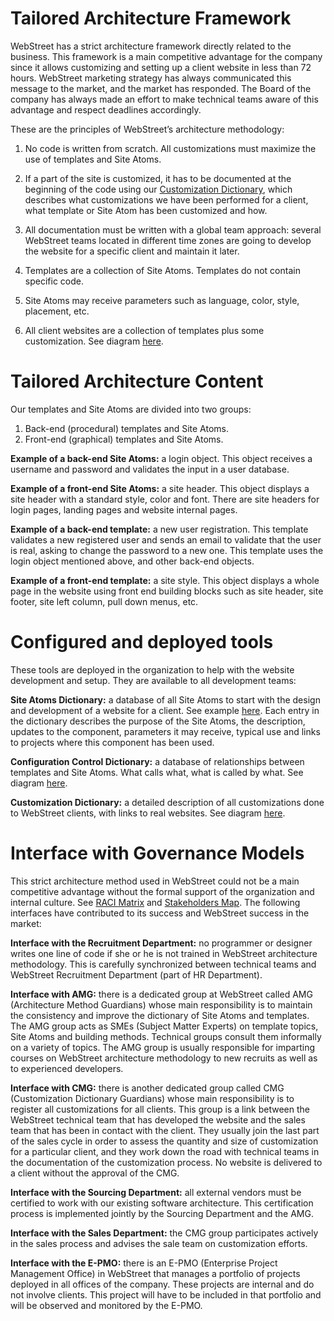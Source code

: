 # Tailored Architecture Framework

WebStreet has a strict architecture framework directly related to the business. This framework is a main competitive advantage for the company since it allows customizing and setting up a client website in less than 72 hours. WebStreet marketing strategy has always communicated this message to the market, and the market has responded. The Board of the company has always made an effort to make technical teams aware of this advantage and respect deadlines accordingly. 

These are the principles of WebStreet’s architecture methodology:

1. No code is written from scratch. All customizations must maximize the use of templates and Site Atoms.

2. If a part of the site is customized, it has to be documented at the beginning of the code using our [Customization Dictionary](../../Images/18_Customization_Dictionary.png), which describes what customizations we have been performed for a client, what template or Site Atom has been customized and how.

3. All documentation must be written with a global team approach: several WebStreet teams located in different time zones are going to develop the website for a specific client and maintain it later.

4. Templates are a collection of Site Atoms. Templates do not contain specific code.

5. Site Atoms may receive parameters such as language, color, style, placement, etc.

6. All client websites are a collection of templates plus some customization. See diagram [here](../../Images/19_Website_Encapsulation.jpg).


# Tailored Architecture Content

Our templates and Site Atoms are divided into two groups:
1. Back-end (procedural) templates and Site Atoms.
2. Front-end (graphical) templates and Site Atoms.

**Example of a back-end Site Atoms:** a login object. This object receives a username and password and validates the input in a user database.

**Example of a front-end Site Atoms:** a site header. This object displays a site header with a standard style, color and font. There are site headers for login pages, landing pages and website internal pages.

**Example of a back-end template:** a new user registration. This template validates a new registered user and sends an email to validate that the user is real, asking to change the password to a new one.  This template uses the login object mentioned above, and other back-end objects.

**Example of a front-end template:** a site style. This object displays a whole page in the website using front end building blocks such as site header, site footer, site left column, pull down menus, etc.


# Configured and deployed tools

These tools are deployed in the organization to help with the website development and setup. They are available to all development teams:

**Site Atoms Dictionary:** a database of all Site Atoms to start with the design and development of a website for a client. See example [here](../../Images/20_Site_Atom_Dictionary.png). Each entry in the dictionary describes the purpose of the Site Atoms, the description, updates to the component, parameters it may receive, typical use and links to projects where this component has been used.

**Configuration Control Dictionary:** a database of relationships between templates and Site Atoms. What calls what, what is called by what. See diagram [here](../../Images/15_Configuration_Control_Dictionary.png).

**Customization Dictionary:** a detailed description of all customizations done to WebStreet clients, with links to real websites. See diagram [here](../../Images/18_Customization_Dictionary.png).

# Interface with Governance Models

This strict architecture method used in WebStreet could not be a main competitive advantage without the formal support of the organization and internal culture. See [RACI Matrix](../../Images/11_RACI.png) and [Stakeholders Map](../../Images/12_Stakeholders_Map.png). The following interfaces have contributed to its success and WebStreet success in the market:

**Interface with the Recruitment Department:** no programmer or designer writes one line of code if she or he is not trained in WebStreet architecture methodology. This is carefully synchronized between technical teams and WebStreet Recruitment Department (part of HR Department).

**Interface with AMG:** there is a dedicated group at WebStreet called AMG (Architecture Method Guardians) whose main responsibility is to maintain the consistency and improve the dictionary of Site Atoms and templates. The AMG group acts as SMEs (Subject Matter Experts) on template topics, Site Atoms and building methods. Technical groups consult them informally on a variety of topics. The AMG group is usually responsible for imparting courses on WebStreet architecture methodology to new recruits as well as to experienced developers. 

**Interface with CMG:** there is another dedicated group called CMG (Customization Dictionary Guardians) whose main responsibility is to register all customizations for all clients. This group is a link between the WebStreet technical team that has developed the website and the sales team that has been in contact with the client. They usually join the last part of the sales cycle in order to assess the quantity and size of customization for a particular client, and they work down the road with technical teams in the documentation of the customization process. No website is delivered to a client without the approval of the CMG.

**Interface with the Sourcing Department:** all external vendors must be certified to work with our existing software architecture. This certification process is implemented jointly by the Sourcing Department and the AMG.

**Interface with the Sales Department:** the CMG group participates actively in the sales process and advises the sale team on customization efforts.
 
**Interface with the E-PMO:** there is an E-PMO (Enterprise Project Management Office) in WebStreet that manages a portfolio of projects deployed in all offices of the company. These projects are internal and do not involve clients. This project will have to be included in that portfolio and will be observed and monitored by the E-PMO.

